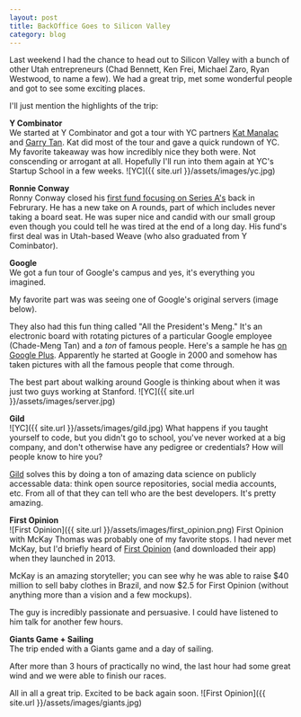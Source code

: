 ```yaml
---
layout: post
title: BackOffice Goes to Silicon Valley
category: blog
---
```


Last weekend I had the chance to head out to Silicon Valley with a bunch of other Utah entrepreneurs (Chad Bennett, Ken Frei, Michael Zaro, Ryan Westwood, to name a few). We had a great trip, met some wonderful people and got to see some exciting places.

I'll just mention the highlights of the trip:

**Y Combinator**  
We started at Y Combinator and got a tour with YC partners [Kat Manalac](https://twitter.com/KatManalac) and [Garry Tan](https://twitter.com/garrytan). Kat did most of the tour and gave a quick rundown of YC. My favorite takeaway was how incredibly nice they both were. Not conscending or arrogant at all. Hopefully I'll run into them again at YC's Startup School in a few weeks.
![YC]({{ site.url }}/assets/images/yc.jpg)

**Ronnie Conway**  
Ronny Conway closed his [first fund focusing on Series A's](http://techcrunch.com/2014/02/14/ronny-conway-closes-his-over-51-million-early-stage-fund/) back in Februrary. He has a new take on A rounds, part of which includes never taking a board seat. He was super nice and candid with our small group even though you could tell he was tired at the end of a long day. His fund's first deal was in Utah-based Weave (who also graduated from Y Cominbator).

**Google**  
We got a fun tour of Google's campus and yes, it's everything you imagined. 

My favorite part was was seeing one of Google's original servers (image below). 

They also had this fun thing called "All the President's Meng." It's an electronic board with rotating pictures of a particular Google employee (Chade-Meng Tan) and a *ton* of famous people. Here's a sample he has [on Google Plus](https://plus.google.com/photos/116358482624154197444/albums/5057423992178991505). Apparently he started at Google in 2000 and somehow has taken pictures with all the famous people that come through.

The best part about walking around Google is thinking about when it was just two guys working at Stanford.
![YC]({{ site.url }}/assets/images/server.jpg)

**Gild**  
![YC]({{ site.url }}/assets/images/gild.jpg)
What happens if you taught yourself to code, but you didn't go to school, you've never worked at a big company, and don't otherwise have any pedigree or credentials? How will people know to hire you?

[Gild](http://www.gild.com/) solves this by doing a ton of amazing data science on publicly accessable data: think open source repositories, social media accounts, etc. From all of that they can tell who are the best developers. It's pretty amazing.

**First Opinion**  
![First Opinion]({{ site.url }}/assets/images/first_opinion.png)
First Opinion with McKay Thomas was probably one of my favorite stops. I had never met McKay, but I'd briefly heard of [First Opinion](http://firstopinionapp.com/) (and downloaded their app) when they launched in 2013.

McKay is an amazing storyteller; you can see why he was able to raise $40 million to sell baby clothes in Brazil, and now $2.5 for First Opinion (without anything more than a vision and a few mockups).

The guy is incredibly passionate and persuasive. I could have listened to him talk for another few hours.

**Giants Game + Sailing**  
The trip ended with a Giants game and a day of sailing.

After more than 3 hours of practically no wind, the last hour had some great wind and we were able to finish our races.

All in all a great trip. Excited to be back again soon.
![First Opinion]({{ site.url }}/assets/images/giants.jpg)

